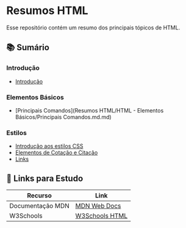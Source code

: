 # Resumos HTML
Esse repositório contém um resumo dos principais tópicos de HTML.

## 📚 Sumário

### Introdução
- [Introdução](Resumos%20HTML/HTMLp1.md)
  
### Elementos Básicos
- [Principais Comandos](Resumos HTML/HTML - Elementos Básicos/Principais Comandos.md.md)
  
### Estilos
- [Introdução aos estilos CSS]() 
- [Elementos de Cotação e Citação]()
- [Links]()


## 📌 Links para Estudo

| Recurso | Link |
|------|------|
| Documentação MDN |[MDN Web Docs](https://developer.mozilla.org/pt-BR/docs/Web/HTML)|
| W3Schools | [W3Schools HTML](https://www.w3schools.com/html/)


